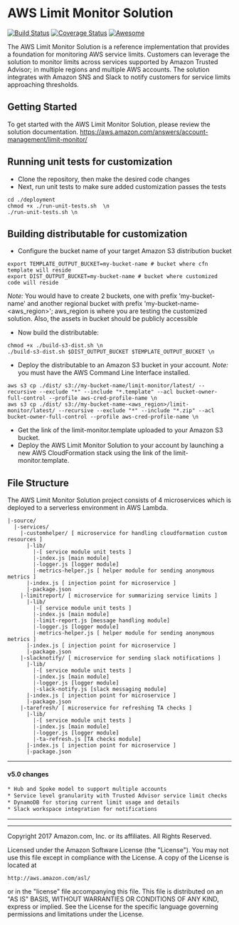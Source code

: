 # AWS Limit Monitor Solution 
[![Build Status](https://travis-ci.com/gsingh04/aws-limit-monitor.svg?branch=master)](https://travis-ci.com/gsingh04/aws-limit-monitor)
[![Coverage Status](https://coveralls.io/repos/github/gsingh04/aws-limit-monitor/badge.svg?branch=master)](https://coveralls.io/github/gsingh04/aws-limit-monitor?branch=master)
[![Awesome](https://cdn.rawgit.com/sindresorhus/awesome/d7305f38d29fed78fa85652e3a63e154dd8e8829/media/badge.svg)](https://github.com/gsingh04)

The AWS Limit Monitor Solution is a reference implementation that provides a foundation for monitoring AWS service limits. Customers can leverage the solution to monitor limits across services supported by Amazon Trusted Advisor; in multiple regions and multiple AWS accounts. The solution integrates with Amazon SNS and Slack to notify customers for service limits approaching thresholds.

## Getting Started
To get started with the AWS Limit Monitor Solution, please review the solution documentation. https://aws.amazon.com/answers/account-management/limit-monitor/

## Running unit tests for customization
* Clone the repository, then make the desired code changes
* Next, run unit tests to make sure added customization passes the tests
```
cd ./deployment
chmod +x ./run-unit-tests.sh  \n
./run-unit-tests.sh \n
```

## Building distributable for customization
* Configure the bucket name of your target Amazon S3 distribution bucket
```
export TEMPLATE_OUTPUT_BUCKET=my-bucket-name # bucket where cfn template will reside
export DIST_OUTPUT_BUCKET=my-bucket-name # bucket where customized code will reside
```
_Note:_ You would have to create 2 buckets, one with prefix 'my-bucket-name' and another regional bucket with prefix 'my-bucket-name-<aws_region>'; aws_region is where you are testing the customized solution. Also, the assets  in bucket should be publicly accessible

* Now build the distributable:
```
chmod +x ./build-s3-dist.sh \n
./build-s3-dist.sh $DIST_OUTPUT_BUCKET $TEMPLATE_OUTPUT_BUCKET \n
```

* Deploy the distributable to an Amazon S3 bucket in your account. _Note:_ you must have the AWS Command Line Interface installed.

```
aws s3 cp ./dist/ s3://my-bucket-name/limit-monitor/latest/ --recursive --exclude "*" --include "*.template" --acl bucket-owner-full-control --profile aws-cred-profile-name \n
aws s3 cp ./dist/ s3://my-bucket-name-<aws_region>/limit-monitor/latest/ --recursive --exclude "*" --include "*.zip" --acl bucket-owner-full-control --profile aws-cred-profile-name \n
```

* Get the link of the limit-monitor.template uploaded to your Amazon S3 bucket.
* Deploy the AWS Limit Monitor Solution to your account by launching a new AWS CloudFormation stack using the link of the limit-monitor.template.

## File Structure
The AWS Limit Monitor Solution project consists of 4 microservices which is deployed to a serverless environment in AWS Lambda.

```
|-source/
  |-services/
    |-customhelper/ [ microservice for handling cloudformation custom resources ]
      |-lib/
        |-[ service module unit tests ]
        |-index.js [main module]
        |-logger.js [logger module]
        |-metrics-helper.js [ helper module for sending anonymous metrics ]
      |-index.js [ injection point for microservice ]
      |-package.json
    |-limitreport/ [ microservice for summarizing service limits ]
      |-lib/
        |-[ service module unit tests ]
        |-index.js [main module]
        |-limit-report.js [message handling module]
        |-logger.js [logger module]
        |-metrics-helper.js [ helper module for sending anonymous metrics ]
      |-index.js [ injection point for microservice ]
      |-package.json
    |-slacknotify/ [ microservice for sending slack notifications ]
      |-lib/
        |-[ service module unit tests ]
        |-index.js [main module]
        |-logger.js [logger module]
        |-slack-notify.js [slack messaging module]  
      |-index.js [ injection point for microservice ]
      |-package.json
    |-tarefresh/ [ microservice for refreshing TA checks ]
      |-lib/
        |-[ service module unit tests ]
        |-index.js [main module]
        |-logger.js [logger module]
        |-ta-refresh.js [TA checks module]  
      |-index.js [ injection point for microservice ]
      |-package.json   
```
***

#### v5.0 changes

```bash
* Hub and Spoke model to support multiple accounts
* Service level granularity with Trusted Advisor service limit checks
* DynamoDB for storing current limit usage and details
* Slack workspace integration for notifications
```

***
***

Copyright 2017 Amazon.com, Inc. or its affiliates. All Rights Reserved.

Licensed under the Amazon Software License (the "License"). You may not use this file except in compliance with the License. A copy of the License is located at

    http://aws.amazon.com/asl/

or in the "license" file accompanying this file. This file is distributed on an "AS IS" BASIS, WITHOUT WARRANTIES OR CONDITIONS OF ANY KIND, express or implied. See the License for the specific language governing permissions and limitations under the License.

